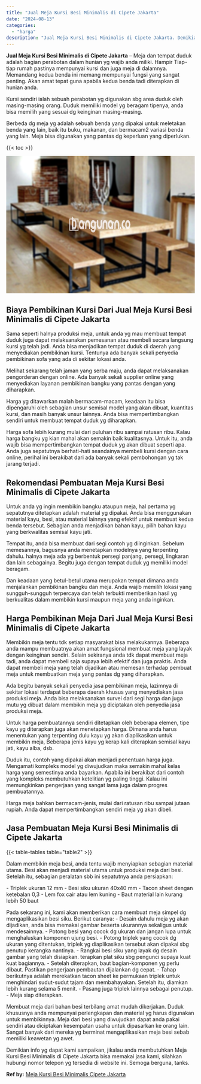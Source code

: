 ```yaml
---
title: "Jual Meja Kursi Besi Minimalis di Cipete Jakarta"
date: "2024-08-13"
categories: 
  - "harga"
description: "Jual Meja Kursi Besi Minimalis di Cipete Jakarta. Demikian info yg dapat kami sampaikan, jikalau anda membutuhkan Meja Kursi Besi Minimalis di Cipete Jakarta..."
---
```


**Jual Meja Kursi Besi Minimalis di Cipete Jakarta** – Meja dan tempat duduk adalah bagian perabotan dalam hunian yg wajib anda miliki. Hampir Tiap-tiap rumah pastinya mempunyai kursi dan juga meja di dalamnya. Memandang kedua benda ini memang mempunyai fungsi yang sangat penting. Akan amat tepat guna apabila kedua benda tadi diterapkan di hunian anda.

Kursi sendiri ialah sebuah perabotan yg digunakan sbg area duduk oleh masing-masing orang. Duduk memiliki model yg beragam tipenya, anda bisa memilih yang sesuai dg keinginan masing-masing.

Berbeda dg meja yg adalah sebuah benda yang dipakai untuk meletakan benda yang lain, baik itu buku, makanan, dan bermacam2 variasi benda yang lain. Meja bisa digunakan yang pantas dg keperluan yang diperlukan.

{{< toc >}}

![Jual Meja Kursi Besi Minimalis di Cipete Jakarta](/images/jual-meja-besi-murah32.png)

## Biaya Pembikinan Kursi Dari Jual Meja Kursi Besi Minimalis di Cipete Jakarta

Sama seperti halnya produksi meja, untuk anda yg mau membuat tempat duduk juga dapat melaksanakan pemesanan atau membeli secara langsung kursi yg telah jadi. Anda bisa menjadikan tempat duduk di daerah yang menyediakan pembikinan kursi. Tentunya ada banyak sekali penyedia pembikinan sofa yang ada di sekitar lokasi anda.

Melihat sekarang telah jaman yang serba maju, anda dapat melaksanakan pengorderan dengan online. Ada banyak sekali supplier online yang menyediakan layanan pembikinan bangku yang pantas dengan yang diharapkan.

Harga yg ditawarkan malah bermacam-macam, keadaan itu bisa dipengaruhi oleh sebagian unsur semisal model yang akan dibuat, kuantitas kursi, dan masih banyak unsur lainnya. Anda bisa mempertimbangkan sendiri untuk membuat tempat duduk yg diharapkan.

Harga sofa lebih kurang mulai dari puluhan ribu sampai ratusan ribu. Kalau harga bangku yg kian mahal akan semakin baik kualitasnya. Untuk itu, anda wajib bisa mempertimbangkan tempat duduk yg akan dibuat seperti apa. Anda juga sepatutnya berhati-hati seandainya membeli kursi dengan cara online, perihal ini berakibat dari ada banyak sekali pembohongan yg tak jarang terjadi.

## Rekomendasi Pembuatan Meja Kursi Besi Minimalis di Cipete Jakarta

Untuk anda yg ingin membikin bangku ataupun meja, hal pertama yg sepatutnya ditetapkan adalah material yg dipakai. Anda bisa menggunakan material kayu, besi, atau material lainnya yang efektif untuk membuat kedua benda tersebut. Sebagian anda menjadikan bahan kayu, pilih bahan kayu yang berkwalitas semisal kayu jati.

Tempat itu, anda bisa membuat dari segi contoh yg diinginkan. Sebelum memesannya, bagusnya anda menetapkan modelnya yang terpenting dahulu. halnya meja ada yg berbentuk persegi panjang, persegi, lingkaran dan lain sebagainya. Begitu juga dengan tempat duduk yg memiliki model beragam.

Dan keadaan yang betul-betul utama merupakan tempat dimana anda menjalankan pembikinan bangku dan meja. Anda wajib memilih lokasi yang sungguh-sungguh terpercaya dan telah terbukti memberikan hasil yg berkualitas dalam membikin kursi maupun meja yang anda inginkan.

## Harga Pembikinan Meja Dari Jual Meja Kursi Besi Minimalis di Cipete Jakarta

Membikin meja tentu tdk setiap masyarakat bisa melakukannya. Beberapa anda mampu membuatnya akan amat fungsional membuat meja yang layak dengan keinginan sendiri. Selain sekiranya anda tdk dapat membuat meja tadi, anda dapat membeli saja supaya lebih efektif dan juga praktis. Anda dapat membeli meja yang telah dijadikan atau memesan terhadap pembuat meja untuk membuatkan meja yang pantas dg yang diharapkan.

Ada begitu banyak sekali penyedia jasa pembikinan meja, lazimnya di sekitar lokasi terdapat beberapa daerah khusus yang menyediakan jasa produksi meja. Anda bisa melaksanakan survei dari segi harga dan juga mutu yg dibuat dalam membikin meja yg diciptakan oleh penyedia jasa produksi meja.

Untuk harga pembuatannya sendiri ditetapkan oleh beberapa elemen, tipe kayu yg diterapkan juga akan menetapkan harga. Dimana anda harus menentukan yang terpenting dulu kayu yg akan diaplikasikan untuk membikin meja, Beberapa jenis kayu yg kerap kali diterapkan semisal kayu jati, kayu alba, dsb.

Duduk itu, contoh yang dipakai akan menjadi penentuan harga juga. Mengamati kompleks model yg diwujudkan maka semakin mahal kelas harga yang semestinya anda bayarkan. Apabila ini berakibat dari contoh yang kompleks membutuhkan ketelitian yg paling tinggi. Kalau ini memungkinkan pengerjaan yang sangat lama juga dalam progres pembuatannya.

Harga meja bahkan bermacam-jenis, mulai dari ratusan ribu sampai jutaan rupiah. Anda dapat mempertimbangkan sendiri meja yg akan dibeli.

## Jasa Pembuatan Meja Kursi Besi Minimalis di Cipete Jakarta

{{< table-tables table="table2" >}}

Dalam membikin meja besi, anda tentu wajib menyiapkan sebagian material utama. Besi akan menjadi material utama untuk produksi meja dari besi. Setelah itu, sebagian peralatan sbb ini sepatutnya anda persiapkan:

\- Triplek ukuran 12 mm - Besi siku ukuran 40x40 mm - Tacon sheet dengan ketebalan 0,3 - Lem fox cair atau lem kuning - Baut material lain kurang lebih 50 baut

Pada sekarang ini, kami akan memberikan cara membuat meja simpel dg mengaplikasikan besi siku. Berikut caranya: - Desain dahulu meja yg akan dijadikan, anda bisa memakai gambar beserta ukurannya sekaligus untuk mendesainnya. - Potong besi yang cocok dg ukuran dan jangan lupa untuk menghaluskan komponen ujung besi. - Potong triplek yang cocok dg ukuran yang ditentukan, triplek yg diaplikasikan tersebut akan dipakai sbg penutup kerangka nantinya. - Rangkai besi siku yang layak dg desain gambar yang telah disiapkan. terapkan plat siku sbg pengunci supaya kuat kuat bagiannya. - Setelah diterapkan, baut bagian-komponen yg perlu dibaut. Pastikan pengerjaan pembautan dijalankan dg cepat. - Tahap berikutnya adalah merekatkan tacon sheet ke permukaan triplek untuk menghindari sudut-sudut tajam dan membahayakan. Setelah itu, diamkan lebih kurang selama 5 menit. - Pasang juga triplek lainnya sebagai penutup. - Meja siap diterapkan.

Membuat meja dari bahan besi terbilang amat mudah dikerjakan. Duduk khususnya anda mempunyai perlengkapan dan material yg harus digunakan untuk membikinnya. Meja dari besi yang diwujudkan dapat anda pakai sendiri atau diciptakan kesempatan usaha untuk dipasarkan ke orang lain. Sangat banyak dari mereka yg berminat mengaplikasikan meja besi sebab memiliki keawetan yg awet.

Demikian info yg dapat kami sampaikan, jikalau anda membutuhkan Meja Kursi Besi Minimalis di Cipete Jakarta bisa memakai jasa kami, silahkan hubungi nomor telepon yg tersedia di website ini. Semoga berguna, tanks.

**Ref by:** [Meja Kursi Besi Minimalis Cipete Jakarta](https://id.wikipedia.org/wiki/Meja)
